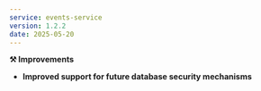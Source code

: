 ```yaml
---
service: events-service
version: 1.2.2
date: 2025-05-20
---
```


**⚒️ Improvements**

- **Improved support for future database security mechanisms**


